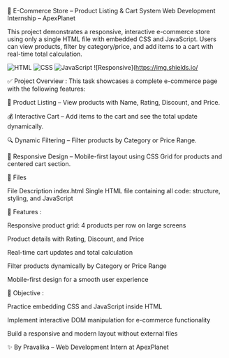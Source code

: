 📄 E-Commerce Store – Product Listing & Cart System
Web Development Internship – ApexPlanet

This project demonstrates a responsive, interactive e-commerce store using only a single HTML file with embedded CSS and JavaScript. Users can view products, filter by category/price, and add items to a cart with real-time total calculation.

![HTML](https://img.shields.io/badge/HTML-5-orange?logo=html5)
![CSS](https://img.shields.io/badge/CSS-3-blue?logo=css3)
![JavaScript](https://img.shields.io/badge/JavaScript-ES6-yellow?logo=javascript)
![Responsive](https://img.shields.io/

✅ Project Overview :
This task showcases a complete e-commerce page with the following features:

🛒 Product Listing – View products with Name, Rating, Discount, and Price.

💰 Interactive Cart – Add items to the cart and see the total update dynamically.

🔍 Dynamic Filtering – Filter products by Category or Price Range.

🎨 Responsive Design – Mobile-first layout using CSS Grid for products and centered cart section.

📁 Files

File	Description
index.html	Single HTML file containing all code: structure, styling, and JavaScript

🌟 Features :

Responsive product grid: 4 products per row on large screens

Product details with Rating, Discount, and Price

Real-time cart updates and total calculation

Filter products dynamically by Category or Price Range

Mobile-first design for a smooth user experience

🎯 Objective :

Practice embedding CSS and JavaScript inside HTML

Implement interactive DOM manipulation for e-commerce functionality

Build a responsive and modern layout without external files

✨ By Pravalika – Web Development Intern at ApexPlanet
